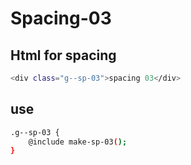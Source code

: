 # Spacing-03

## Html for spacing
```sh
<div class="g--sp-03">spacing 03</div>
```
## use
```sh
.g--sp-03 {
    @include make-sp-03();
}
```